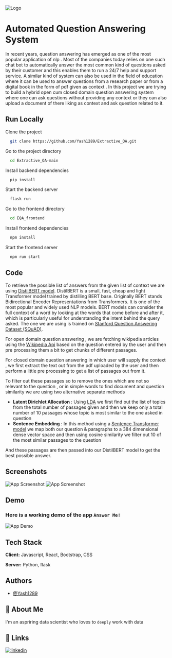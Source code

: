 
![Logo](https://i.ibb.co/ZmQZCGm/logo512-250x250.png)


# Automated Question Answering System

In recent years, question answering has emerged as one of the most
popular application of nlp . Most of the companies today relies on one
such chat bot to automatically answer the most common kind of questions asked by their
customer and this enables them to run a 24/7 help and support service. A similar 
kind of system can also be used in the field of education where it can be used
to answer questions from a research paper or from a digital book in the form of
pdf given as context . In this project we are trying to build a hybrid open cum closed domain
question answering system where one can ask questions without providing any context or
they can also upload a document of there liking as context and ask question related to it. 


## Run Locally

Clone the project

```bash
  git clone https://github.com/Yash1289/Extractive_QA.git
```

Go to the project directory

```bash
  cd Extractive_QA-main
```

Install backend dependencies

```bash
  pip install 
```
Start the backend server

```bash
  flask run
```
Go to the frontend directory

```bash
  cd EQA_frontend
```

Install frontend dependencies

```bash
  npm install
```

Start the frontend server

```bash
  npm run start
```


## Code

To retrieve the possible list of 
answers from the given list of context we are using [DistilBERT model](https://huggingface.co/distilbert-base-cased-distilled-squad). DistilBERT is a small, fast, cheap and light Transformer model trained by distilling BERT base.
Originally BERT stands Bidirectional Encoder Representations from Transformers. It is one of the most popular and widely used NLP models. 
BERT models can consider the full context of a word by looking at the words that come before and after it,
which is particularly useful for understanding the intent behind the query asked. The one we are using is trained on [Stanford Question Answering Dataset (SQuAD)](https://huggingface.co/datasets/squad).

For open domain question answering , we are fetching wikipedia articles using the [Wikipedia Api](https://en.wikipedia.org/w/api.php) based on the question
entered by the user and then pre processing them a bit to get chunks of different passages. 

For closed domain question answering in which user will supply the context , we first extract the text
out from the pdf uploaded by the user and then perform a little pre processing to get a list of passages out from it.

To filter out these passages so to remove the ones which are not so relevant to the question , or in 
simple words to find document and question similarity we are using 
two alternative separate methods 

* **Latent Dirichlet Allocation** : Using [LDA](https://radimrehurek.com/gensim/models/ldamodel.html) we first find out the list of topics from the total number of passages given and then we keep only a total number of 10 passages whose topic is most similar to the one asked in question
* **Sentence Embedding** : In this method using a [Sentence Transformer model](https://huggingface.co/sentence-transformers/all-MiniLM-L6-v2) we map both our question & paragraphs to a 384 dimensional dense vector space and then using cosine similarity we filter out 10 of the most similar passages to the question

And these passages are then passed into our DistilBERT model to get the best possible answer.
## Screenshots

![App Screenshot](https://i.ibb.co/ZGR9ZCZ/p-better-ss.png)
![App Screenshot](https://i.ibb.co/DgQNjpC/pytorch-ans-ss.png)



## Demo

### Here is a working demo of the app `Answer Me!`

![App Demo](https://i.ibb.co/PY1XdY2/Answer-Me-and-23-more-pages-Pers.gif)


## Tech Stack

**Client:** Javascript, React, Bootstrap, CSS

**Server:** Python, flask 


## Authors

- [@Yash1289](https://github.com/Yash1289)


## 🚀 About Me

I'm an aspriring data scientist who loves to `deeply` work with data


## 🔗 Links

[![linkedin](https://img.shields.io/badge/linkedin-0A66C2?style=for-the-badge&logo=linkedin&logoColor=white)](https://www.linkedin.com/in/shaurabh-pandey-69484921a/)



